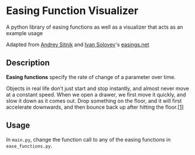 # Easing Function Visualizer
A python library of easing functions as well as a visualizer that acts as an example usage

Adapted from [Andrey Sitnik](https://sitnik.ru/en/) and [Ivan Solovev](https://solovev.one/)'s [easings.net](https://easings.net/)

## Description
**Easing functions** specify the rate of change of a parameter over time.

Objects in real life don’t just start and stop instantly, and almost never move at a constant speed. When we open a drawer, we first move it quickly, 
and slow it down as it comes out. Drop something on the floor, and it will first accelerate downwards, and then bounce back up after hitting the floor.[[1]](https://easings.net/)

## Usage
In `main.py`, change the function call to any of the easing functions in `ease_functions.py`.
